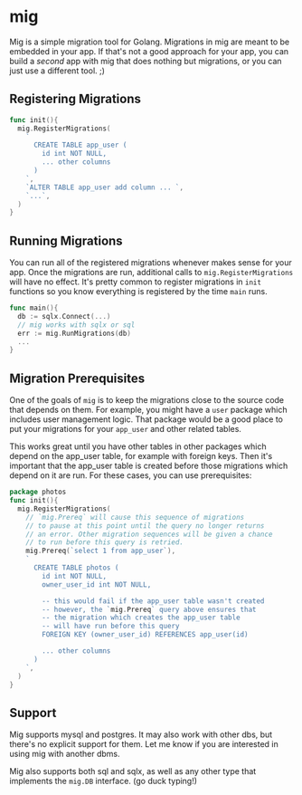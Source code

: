 # mig

Mig is a simple migration tool for Golang. Migrations in mig are
meant to be embedded in your app. If that's not a good approach
for your app, you can build a *second* app with mig that
does nothing but migrations, or you can just use a different
tool. ;)

## Registering Migrations

```go
func init(){
  mig.RegisterMigrations(
    `
      CREATE TABLE app_user (
        id int NOT NULL,
        ... other columns
      )
    `,
    `ALTER TABLE app_user add column ... `,
    `...`,
  )
}
```

## Running Migrations

You can run all of the registered migrations whenever makes sense
for your app. Once the migrations are run, additional calls to
`mig.RegisterMigrations` will have no effect. It's pretty common
to register migrations in `init` functions so you know everything
is registered by the time `main` runs.

```go
func main(){
  db := sqlx.Connect(...)
  // mig works with sqlx or sql
  err := mig.RunMigrations(db)
  ...
}
```

## Migration Prerequisites

One of the goals of `mig` is to keep the migrations close to the
source code that depends on them. For example, you might have
a `user` package which includes user management logic. That
package would be a good place to put your migrations for your
`app_user` and other related tables.

This works great until you have other tables in other packages
which depend on the app_user table, for example with foreign
keys. Then it's important that the app_user table is created
before those migrations which depend on it are run. For these
cases, you can use prerequisites:

```go
package photos
func init(){
  mig.RegisterMigrations(
    // `mig.Prereq` will cause this sequence of migrations
    // to pause at this point until the query no longer returns
    // an error. Other migration sequences will be given a chance
    // to run before this query is retried.
    mig.Prereq(`select 1 from app_user`),
    `
      CREATE TABLE photos (
        id int NOT NULL,
        owner_user_id int NOT NULL,

        -- this would fail if the app_user table wasn't created
        -- however, the `mig.Prereq` query above ensures that
        -- the migration which creates the app_user table
        -- will have run before this query
        FOREIGN KEY (owner_user_id) REFERENCES app_user(id)

        ... other columns
      )
    `,
  )
}


```

## Support

Mig supports mysql and postgres. It may also work with other dbs,
but there's no explicit support for them. Let me know if you are
interested in using mig with another dbms.

Mig also supports both sql and sqlx, as well as any other type
that implements the `mig.DB` interface. (go duck typing!)
